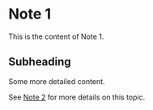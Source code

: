 # Note 1

This is the content of Note 1.

## Subheading

Some more detailed content.

See [Note 2](note2.md) for more details on this topic.
